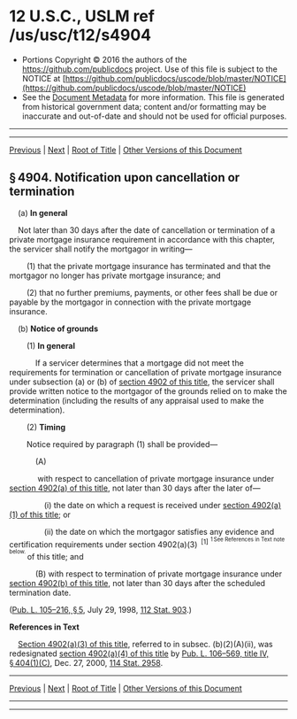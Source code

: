 ---
---

# 12 U.S.C., USLM ref /us/usc/t12/s4904

* Portions Copyright © 2016 the authors of the https://github.com/publicdocs project.
  Use of this file is subject to the NOTICE at [https://github.com/publicdocs/uscode/blob/master/NOTICE](https://github.com/publicdocs/uscode/blob/master/NOTICE)
* See the [Document Metadata](././../../../..//README.md) for more information.
  This file is generated from historical government data; content and/or formatting may be inaccurate and out-of-date and should not be used for official purposes.

----------
----------

[Previous](./../../../..//us/usc/t12/ch49/m__us_usc_t12_s4903.md) | [Next](./../../../..//us/usc/t12/ch49/m__us_usc_t12_s4905.md) | [Root of Title](./../../../../) | [Other Versions of this Document](https://publicdocs.github.io/go/links?ns=uslm&ref=%2Fus%2Fusc%2Ft12%2Fs4904)

## § 4904. Notification upon cancellation or termination

    (a) __In general__ 

    Not later than 30 days after the date of cancellation or termination of a private mortgage insurance requirement in accordance with this chapter, the servicer shall notify the mortgagor in writing—

        (1) that the private mortgage insurance has terminated and that the mortgagor no longer has private mortgage insurance; and

        (2) that no further premiums, payments, or other fees shall be due or payable by the mortgagor in connection with the private mortgage insurance.

    (b) __Notice of grounds__ 

        (1) __In general__ 

            If a servicer determines that a mortgage did not meet the requirements for termination or cancellation of private mortgage insurance under subsection (a) or (b) of [section 4902 of this title][/us/usc/t12/s4902], the servicer shall provide written notice to the mortgagor of the grounds relied on to make the determination (including the results of any appraisal used to make the determination).

        (2) __Timing__ 

        Notice required by paragraph (1) shall be provided—

            (A)

             with respect to cancellation of private mortgage insurance under [section 4902(a) of this title][/us/usc/t12/s4902/a], not later than 30 days after the later of—

                (i) the date on which a request is received under [section 4902(a)(1) of this title][/us/usc/t12/s4902/a/1]; or

                (ii) the date on which the mortgagor satisfies any evidence and certification requirements under section 4902(a)(3)  <sup>\[1\]</sup>  <sup><sup> 1 See References in Text note below. </sup></sup>  of this title; and

            (B) with respect to termination of private mortgage insurance under [section 4902(b) of this title][/us/usc/t12/s4902/b], not later than 30 days after the scheduled termination date.

([Pub. L. 105–216, § 5][/us/pl/105/216/s5], July 29, 1998, [112 Stat. 903][/us/stat/112/903].)

 __References in Text__ 

    [Section 4902(a)(3) of this title][/us/usc/t12/s4902/a/3], referred to in subsec. (b)(2)(A)(ii), was redesignated [section 4902(a)(4) of this title][/us/usc/t12/s4902/a/4] by [Pub. L. 106–569, title IV, § 404(1)(C)][/us/pl/106/569/s404/1/C], Dec. 27, 2000, [114 Stat. 2958][/us/stat/114/2958].

----------

[Previous](./../../../..//us/usc/t12/ch49/m__us_usc_t12_s4903.md) | [Next](./../../../..//us/usc/t12/ch49/m__us_usc_t12_s4905.md) | [Root of Title](./../../../../) | [Other Versions of this Document](https://publicdocs.github.io/go/links?ns=uslm&ref=%2Fus%2Fusc%2Ft12%2Fs4904)

----------
----------

[/us/usc/t12/s4902]: https://publicdocs.github.io/go/links?ns=uslm&ref=%2Fus%2Fusc%2Ft12%2Fs4902
[/us/usc/t12/s4902/a]: https://publicdocs.github.io/go/links?ns=uslm&ref=%2Fus%2Fusc%2Ft12%2Fs4902%2Fa
[/us/usc/t12/s4902/a/1]: https://publicdocs.github.io/go/links?ns=uslm&ref=%2Fus%2Fusc%2Ft12%2Fs4902%2Fa%2F1
[/us/usc/t12/s4902/b]: https://publicdocs.github.io/go/links?ns=uslm&ref=%2Fus%2Fusc%2Ft12%2Fs4902%2Fb
[/us/pl/105/216/s5]: https://publicdocs.github.io/go/links?ns=uslm&ref=%2Fus%2Fpl%2F105%2F216%2Fs5
[/us/stat/112/903]: https://publicdocs.github.io/go/links?ns=uslm&ref=%2Fus%2Fstat%2F112%2F903
[/us/usc/t12/s4902/a/3]: https://publicdocs.github.io/go/links?ns=uslm&ref=%2Fus%2Fusc%2Ft12%2Fs4902%2Fa%2F3
[/us/usc/t12/s4902/a/4]: https://publicdocs.github.io/go/links?ns=uslm&ref=%2Fus%2Fusc%2Ft12%2Fs4902%2Fa%2F4
[/us/pl/106/569/s404/1/C]: https://publicdocs.github.io/go/links?ns=uslm&ref=%2Fus%2Fpl%2F106%2F569%2Fs404%2F1%2FC
[/us/stat/114/2958]: https://publicdocs.github.io/go/links?ns=uslm&ref=%2Fus%2Fstat%2F114%2F2958


